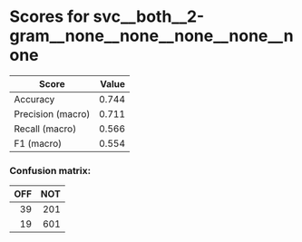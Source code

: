 # Scores for svc__both__2-gram__none__none__none__none__none
|      Score      |Value|
|-----------------|----:|
|Accuracy         |0.744|
|Precision (macro)|0.711|
|Recall (macro)   |0.566|
|F1 (macro)       |0.554|

### Confusion matrix:
|OFF|NOT|
|--:|--:|
| 39|201|
| 19|601|
